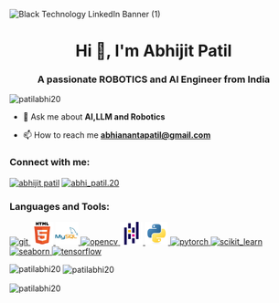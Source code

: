 

![Black Technology LinkedIn Banner (1)](https://github.com/patilabhi20/abhi/assets/157373320/cfafd1dd-1391-4bd1-beed-e7a2243ec6fc)

<h1 align="center">Hi 👋, I'm Abhijit Patil</h1>
<h3 align="center">A passionate ROBOTICS and AI Engineer from India</h3>

<p align="left"> <img src="https://komarev.com/ghpvc/?username=patilabhi20&label=Profile%20vistors&color=0e75b6&style=flat" alt="patilabhi20" /> </p>

- 💬 Ask me about **AI,LLM and Robotics**

- 📫 How to reach me **abhianantapatil@gmail.com**

<h3 align="left">Connect with me:</h3>
<p align="left">
<a href="https://www.linkedin.com/in/abhijit-patil-738b3826a" target="blank"><img align="center" src="https://raw.githubusercontent.com/rahuldkjain/github-profile-readme-generator/master/src/images/icons/Social/linked-in-alt.svg" alt="abhijit patil" height="30" width="40" /></a>
<a href="https://instagram.com/abhi_patil.20" target="blank"><img align="center" src="https://raw.githubusercontent.com/rahuldkjain/github-profile-readme-generator/master/src/images/icons/Social/instagram.svg" alt="abhi_patil.20" height="30" width="40" /></a>
</p>

<h3 align="left">Languages and Tools:</h3>
<p align="left"> <a href="https://git-scm.com/" target="_blank" rel="noreferrer"> <img src="https://www.vectorlogo.zone/logos/git-scm/git-scm-icon.svg" alt="git" width="40" height="40"/> </a> <a href="https://www.w3.org/html/" target="_blank" rel="noreferrer"> <img src="https://raw.githubusercontent.com/devicons/devicon/master/icons/html5/html5-original-wordmark.svg" alt="html5" width="40" height="40"/> </a> <a href="https://www.mysql.com/" target="_blank" rel="noreferrer"> <img src="https://raw.githubusercontent.com/devicons/devicon/master/icons/mysql/mysql-original-wordmark.svg" alt="mysql" width="40" height="40"/> </a> <a href="https://opencv.org/" target="_blank" rel="noreferrer"> <img src="https://www.vectorlogo.zone/logos/opencv/opencv-icon.svg" alt="opencv" width="40" height="40"/> </a> <a href="https://pandas.pydata.org/" target="_blank" rel="noreferrer"> <img src="https://raw.githubusercontent.com/devicons/devicon/2ae2a900d2f041da66e950e4d48052658d850630/icons/pandas/pandas-original.svg" alt="pandas" width="40" height="40"/> </a> <a href="https://www.python.org" target="_blank" rel="noreferrer"> <img src="https://raw.githubusercontent.com/devicons/devicon/master/icons/python/python-original.svg" alt="python" width="40" height="40"/> </a> <a href="https://pytorch.org/" target="_blank" rel="noreferrer"> <img src="https://www.vectorlogo.zone/logos/pytorch/pytorch-icon.svg" alt="pytorch" width="40" height="40"/> </a> <a href="https://scikit-learn.org/" target="_blank" rel="noreferrer"> <img src="https://upload.wikimedia.org/wikipedia/commons/0/05/Scikit_learn_logo_small.svg" alt="scikit_learn" width="40" height="40"/> </a> <a href="https://seaborn.pydata.org/" target="_blank" rel="noreferrer"> <img src="https://seaborn.pydata.org/_images/logo-mark-lightbg.svg" alt="seaborn" width="40" height="40"/> </a> <a href="https://www.tensorflow.org" target="_blank" rel="noreferrer"> <img src="https://www.vectorlogo.zone/logos/tensorflow/tensorflow-icon.svg" alt="tensorflow" width="40" height="40"/> </a> </p>

<p><img align="left" src="https://github-readme-stats.vercel.app/api/top-langs?username=patilabhi20&show_icons=true&locale=en&layout=compact" alt="patilabhi20" /></p>

<p>&nbsp;<img align="center" src="https://github-readme-stats.vercel.app/api?username=patilabhi20&show_icons=true&locale=en" alt="patilabhi20" /></p>

<p><img align="center" src="https://github-readme-streak-stats.herokuapp.com/?user=patilabhi20&" alt="patilabhi20" /></p>

